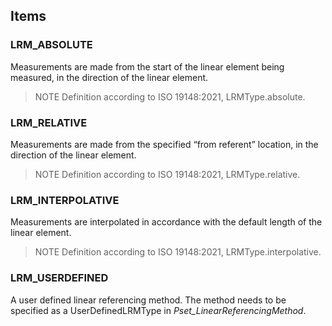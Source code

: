 

<!-- end of short definition -->
## Items

### LRM_ABSOLUTE
Measurements are made from the start of the linear element being measured, in the direction of the linear element.

> NOTE Definition according to ISO 19148:2021, LRMType.absolute.

### LRM_RELATIVE
Measurements are made from the specified “from referent” location, in the direction of the linear element.

> NOTE Definition according to ISO 19148:2021, LRMType.relative.

### LRM_INTERPOLATIVE
Measurements are interpolated in accordance with the default length of the linear element.

> NOTE Definition according to ISO 19148:2021, LRMType.interpolative.

### LRM_USERDEFINED
A user defined linear referencing method. The method needs to be specified as a UserDefinedLRMType in _Pset_LinearReferencingMethod_.
